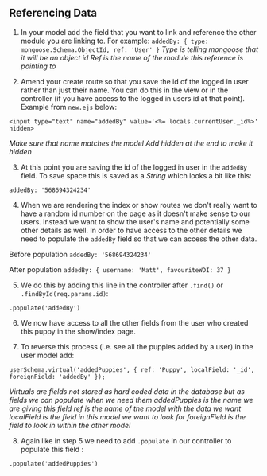 ## Referencing Data

1. In your model add the field that you want to link and reference the other module you are linking to. For example:
`addedBy: { type: mongoose.Schema.ObjectId, ref: 'User' }`
*Type is telling mongoose that it will be an object id*
*Ref is the name of the module this reference is pointing to*

2. Amend your create route so that you save the id of the logged in user rather than just their name. You can do this in the view or in the controller (if you have access to the logged in users id at that point). Example from `new.ejs` below:

`<input type="text" name="addedBy" value='<%= locals.currentUser._id%>' hidden>`

*Make sure that name matches the model*
*Add hidden at the end to make it hidden*

3. At this point you are saving the id of the logged in user in the `addedBy` field. To save space this is saved as a *String* which looks a bit like this:

`addedBy: '568694324234'`

4. When we are rendering the index or show routes we don't really want to have a random id number on the page as it doesn't make sense to our users. Instead we want to show the user's name and potentially some other details as well. In order to have access to the other details we need to populate the `addedBy` field so that we can access the other data.

Before population `addedBy: '568694324234'`

After population `addedBy: { username: 'Matt', favouriteWDI: 37 }`

5. We do this by adding this line in the controller after `.find()` or `.findById(req.params.id)`:

`.populate('addedBy')`

6. We now have access to all the other fields from the user who created this puppy in the show/index page.

7. To reverse this process (i.e. see all the puppies added by a user) in the user model add:

`userSchema.virtual('addedPuppies', {
  ref: 'Puppy',
  localField: '_id',
  foreignField: 'addedBy'
});`

*Virtuals are fields not stored as hard coded data in the database but as fields we can populate when we need them*
*addedPuppies is the name we are giving this field*
*ref is the name of the model with the data we want*
*localField is the field in this model we want to look for*
*foreignField is the field to look in within the other model*

8. Again like in step 5 we need to add `.populate` in our controller to populate this field :

`.populate('addedPuppies')`

